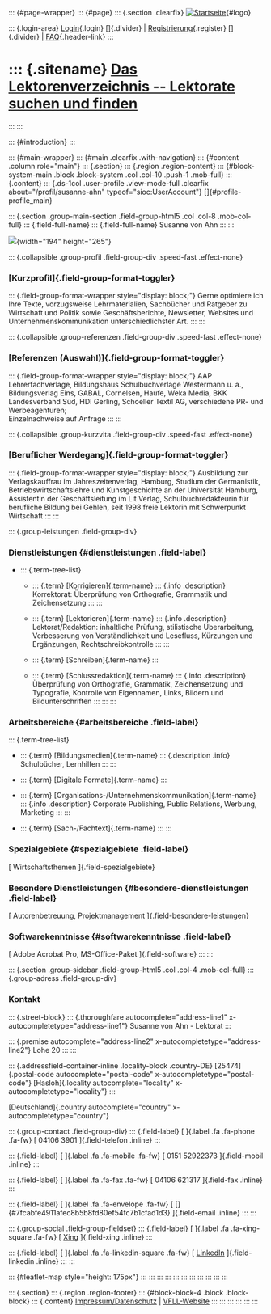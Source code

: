 ::: {#page-wrapper}
::: {#page}
::: {.section .clearfix}
[![Startseite](https://www.lektoren.de/sites/default/files/VfLL_logo.jpg)](/ "Startseite"){#logo}

::: {.login-area}
[Login](/user){.login} []{.divider} \|
[Registrierung](/user/register){.register} []{.divider} \|
[FAQ](/faq-page){.header-link}
:::

::: {.sitename}
[Das Lektorenverzeichnis -- Lektorate suchen und finden](/ "Startseite")
========================================================================
:::
:::

::: {#introduction}
:::

::: {#main-wrapper}
::: {#main .clearfix .with-navigation}
::: {#content .column role="main"}
::: {.section}
::: {.region .region-content}
::: {#block-system-main .block .block-system .col .col-10 .push-1 .mob-full}
::: {.content}
::: {.ds-1col .user-profile .view-mode-full .clearfix about="/profil/susanne-ahn" typeof="sioc:UserAccount"}
[]{#profile-profile_main}

::: {.section .group-main-section .field-group-html5 .col .col-8 .mob-col-full}
::: {.field-full-name}
::: {.field-full-name}
Susanne von Ahn
:::
:::

![](https://www.lektoren.de/sites/default/files/styles/profile-image-full/public/users/profile_img/Susanne%20von%20Ahn.jpg?itok=5Y9uW9Zl){width="194"
height="265"}

::: {.collapsible .group-profil .field-group-div .speed-fast .effect-none}
### [Kurzprofil]{.field-group-format-toggler}

::: {.field-group-format-wrapper style="display: block;"}
Gerne optimiere ich Ihre Texte, vorzugsweise Lehrmaterialien, Sachbücher
und Ratgeber zu Wirtschaft und Politik sowie Geschäftsberichte,
Newsletter, Websites und Unternehmenskommunikation unterschiedlichster
Art.
:::
:::

::: {.collapsible .group-referenzen .field-group-div .speed-fast .effect-none}
### [Referenzen (Auswahl)]{.field-group-format-toggler}

::: {.field-group-format-wrapper style="display: block;"}
AAP Lehrerfachverlage, Bildungshaus Schulbuchverlage Westermann u. a.,
Bildungsverlag Eins, GABAL, Cornelsen, Haufe, Weka Media, BKK
Landesverband Süd, HDI Gerling, Schoeller Textil AG, verschiedene PR-
und Werbeagenturen;\
Einzelnachweise auf Anfrage
:::
:::

::: {.collapsible .group-kurzvita .field-group-div .speed-fast .effect-none}
### [Beruflicher Werdegang]{.field-group-format-toggler}

::: {.field-group-format-wrapper style="display: block;"}
Ausbildung zur Verlagskauffrau im Jahreszeitenverlag, Hamburg, Studium
der Germanistik, Betriebswirtschaftslehre und Kunstgeschichte an der
Universität Hamburg, Assistentin der Geschäftsleitung im Lit Verlag,
Schulbuchredakteurin für berufliche Bildung bei Gehlen, seit 1998 freie
Lektorin mit Schwerpunkt Wirtschaft
:::
:::

::: {.group-leistungen .field-group-div}
### Dienstleistungen {#dienstleistungen .field-label}

-   ::: {.term-tree-list}
    -   ::: {.term}
        [Korrigieren]{.term-name}
        ::: {.info .description}
        Korrektorat: Überprüfung von Orthografie, Grammatik und
        Zeichensetzung
        :::
        :::

    -   ::: {.term}
        [Lektorieren]{.term-name}
        ::: {.info .description}
        Lektorat/Redaktion: inhaltliche Prüfung, stilistische
        Überarbeitung, Verbesserung von Verständlichkeit und Lesefluss,
        Kürzungen und Ergänzungen, Rechtschreibkontrolle
        :::
        :::

    -   ::: {.term}
        [Schreiben]{.term-name}
        :::

    -   ::: {.term}
        [Schlussredaktion]{.term-name}
        ::: {.info .description}
        Überprüfung von Orthografie, Grammatik, Zeichensetzung und
        Typografie, Kontrolle von Eigennamen, Links, Bildern und
        Bildunterschriften
        :::
        :::
    :::

### Arbeitsbereiche {#arbeitsbereiche .field-label}

::: {.term-tree-list}
-   ::: {.term}
    [Bildungsmedien]{.term-name}
    ::: {.description .info}
    Schulbücher, Lernhilfen
    :::
    :::

-   ::: {.term}
    [Digitale Formate]{.term-name}
    :::

-   ::: {.term}
    [Organisations-/Unternehmenskommunikation]{.term-name}
    ::: {.info .description}
    Corporate Publishing, Public Relations, Werbung, Marketing
    :::
    :::

-   ::: {.term}
    [Sach-/Fachtext]{.term-name}
    :::
:::

### Spezialgebiete {#spezialgebiete .field-label}

[ Wirtschaftsthemen ]{.field-spezialgebiete}

### Besondere Dienstleistungen {#besondere-dienstleistungen .field-label}

[ Autorenbetreuung, Projektmanagement ]{.field-besondere-leistungen}

### Softwarekenntnisse {#softwarekenntnisse .field-label}

[ Adobe Acrobat Pro, MS-Office-Paket ]{.field-software}
:::
:::

::: {.section .group-sidebar .field-group-html5 .col .col-4 .mob-col-full}
::: {.group-adress .field-group-div}
### Kontakt

::: {.street-block}
::: {.thoroughfare autocomplete="address-line1" x-autocompletetype="address-line1"}
Susanne von Ahn - Lektorat
:::

::: {.premise autocomplete="address-line2" x-autocompletetype="address-line2"}
Lohe 20
:::
:::

::: {.addressfield-container-inline .locality-block .country-DE}
[25474]{.postal-code autocomplete="postal-code"
x-autocompletetype="postal-code"} [Hasloh]{.locality
autocomplete="locality" x-autocompletetype="locality"}
:::

[Deutschland]{.country autocomplete="country"
x-autocompletetype="country"}

::: {.group-contact .field-group-div}
::: {.field-label}
[ ]{.label .fa .fa-phone .fa-fw} [ 04106 3901 ]{.field-telefon .inline}
:::

::: {.field-label}
[ ]{.label .fa .fa-mobile .fa-fw} [ 0151 52922373 ]{.field-mobil
.inline}
:::

::: {.field-label}
[ ]{.label .fa .fa-fax .fa-fw} [ 04106 621317 ]{.field-fax .inline}
:::

::: {.field-label}
[ ]{.label .fa .fa-envelope .fa-fw} [
[]{#7fcabfe4911afec8b5b8fd80ef54fc7b1cfad1d3} ]{.field-email .inline}
:::
:::

::: {.group-social .field-group-fieldset}
::: {.field-label}
[ ]{.label .fa .fa-xing-square .fa-fw} [
[Xing](https://www.xing.com/profile/Susanne_vonAhn2) ]{.field-xing
.inline}
:::

::: {.field-label}
[ ]{.label .fa .fa-linkedin-square .fa-fw} [
[LinkedIn](https://de.linkedin.com/pub/susanne-von-ahn/80/521/301)
]{.field-linkedin .inline}
:::
:::

::: {#leaflet-map style="height: 175px"}
:::
:::
:::
:::
:::
:::
:::
:::
:::
:::
:::

::: {.section}
::: {.region .region-footer}
::: {#block-block-4 .block .block-block}
::: {.content}
[Impressum/Datenschutz](/impressum) \|
[VFLL-Website](http://www.vfll.de)
:::
:::
:::
:::
:::
:::
